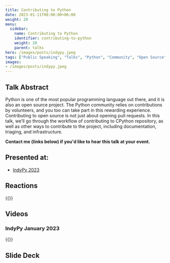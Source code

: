 ```yaml
---
title: Contributing to Python
date: 2023-01-11T00:00:00+06:00
weight: 20
menu:
  sidebar:
    name: Contributing to Python
    identifier: contributing-to-python
    weight: 20
    parent: talks
hero: /images/posts/indypy.jpeg
tags: ["Public Speaking", "Talks", "Python", "Community", "Open Source"]
images:
- /images/posts/indypy.jpeg
---
```



## Talk Abstract

Python is one of the most popular programming language out there, and it is also an open source project. The Python community relies on contributions by volunteers, and you too can take part in this rewarding experience. Contributing to open source is not just about opening pull requests. In this talk, we’ll go through the workflow of contributing to CPython repository, as well as other ways to contribute to the project, including documentation, triaging, and infrastructure.

**Contact me (links below) if you'd like to hear this talk at your event.**

## Presented at:

- [IndyPy 2023](https://sixfeetup.com/company/events/indypy-january-meetup)

## Reactions

{{<x user="indypy" id="1612977651605454848">}}

## Videos

### IndyPy January 2023

{{<youtube zEIPTg22OYE>}}


## Slide Deck

<script defer class="speakerdeck-embed" data-id="c0bb3486bded4c97b06f3b00faf6e1c6" data-ratio="1.77777777777778" src="//speakerdeck.com/assets/embed.js"></script>


